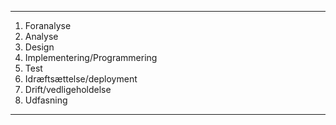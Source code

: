 

***

1. Foranalyse
2. Analyse
3. Design
4. Implementering/Programmering
5. Test
6. Idræftsættelse/deployment
7. Drift/vedligeholdelse
8. Udfasning

***

